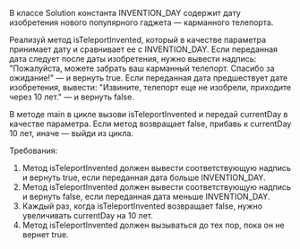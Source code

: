 
В классе Solution константа INVENTION_DAY содержит дату изобретения нового
популярного гаджета &mdash; карманного телепорта.

Реализуй метод isTeleportInvented, который в качестве параметра принимает дату и сравнивает ее с INVENTION_DAY.
Если переданная дата следует после даты изобретения, нужно вывести надпись:
&quot;Пожалуйста, можете забрать ваш карманный телепорт. Спасибо за ожидание!&quot; &mdash; и вернуть true.
Если переданная дата предшествует дате изобретения, вывести:
&quot;Извините, телепорт еще не изобрели, приходите через 10 лет.&quot; &mdash; и вернуть false.

В методе main в цикле вызови isTeleportInvented и передай currentDay в качестве параметра.
Если метод возвращает false, прибавь к currentDay 10 лет, иначе &mdash; выйди из цикла.


Требования:
1.	Метод isTeleportInvented должен вывести соответствующую надпись и вернуть true, если переданная дата больше INVENTION_DAY.
2.	Метод isTeleportInvented должен вывести соответствующую надпись и вернуть false, если переданная дата меньше INVENTION_DAY.
3.	Каждый раз, когда isTeleportInvented возвращает false, нужно увеличивать currentDay на 10 лет.
4.	Метод isTeleportInvented должен вызываться до тех пор, пока он не вернет true.


